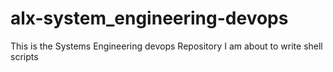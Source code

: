 # alx-system_engineering-devops
This is the Systems Engineering devops Repository 
I am about to write shell scripts
